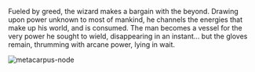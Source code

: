 Fueled by greed, the wizard makes a bargain with the beyond. Drawing upon power unknown to most of mankind, he channels the energies that make up his world, and is consumed. The man becomes a vessel for the very power he sought to wield, disappearing in an instant... but the gloves remain, thrumming with arcane power, lying in wait.

<img src="https://d2hl7maqck52px.cloudfront.net/equipment/metacarpus-node.webp" alt="metacarpus-node" class="center" />
